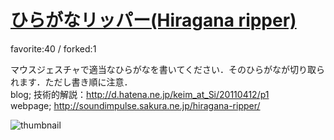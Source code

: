 # [ひらがなリッパー(Hiragana ripper)](http://fl.corge.net/c/zKpY)

favorite:40 / forked:1

マウスジェスチャで適当なひらがなを書いてください．そのひらがなが切り取られます．ただし書き順に注意．  
blog; 技術的解説：http://d.hatena.ne.jp/keim_at_Si/20110412/p1  
webpage; http://soundimpulse.sakura.ne.jp/hiragana-ripper/

![thumbnail](./thumbnail.jpg)
